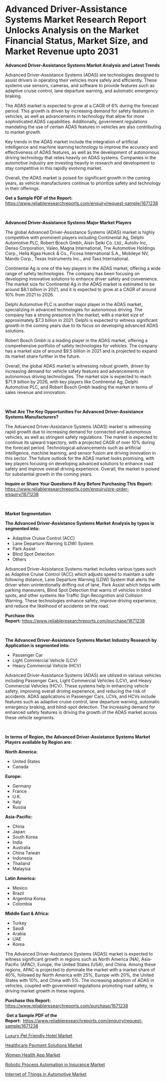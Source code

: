 <p><h1>Advanced Driver-Assistance Systems Market Research Report Unlocks Analysis on the Market Financial Status, Market Size, and Market Revenue upto 2031</h1></p><p><strong>Advanced Driver-Assistance Systems Market Analysis and Latest Trends</strong></p>
<p><p>Advanced Driver-Assistance Systems (ADAS) are technologies designed to assist drivers in operating their vehicles more safely and efficiently. These systems use sensors, cameras, and software to provide features such as adaptive cruise control, lane departure warning, and automatic emergency braking.</p><p>The ADAS market is expected to grow at a CAGR of 6% during the forecast period. This growth is driven by increasing demand for safety features in vehicles, as well as advancements in technology that allow for more sophisticated ADAS capabilities. Additionally, government regulations mandating the use of certain ADAS features in vehicles are also contributing to market growth.</p><p>Key trends in the ADAS market include the integration of artificial intelligence and machine learning technology to improve the accuracy and effectiveness of ADAS features, as well as the development of autonomous driving technology that relies heavily on ADAS systems. Companies in the automotive industry are investing heavily in research and development to stay competitive in this rapidly evolving market.</p><p>Overall, the ADAS market is poised for significant growth in the coming years, as vehicle manufacturers continue to prioritize safety and technology in their offerings.</p></p>
<p><strong>Get a Sample PDF of the Report:&nbsp;</strong> <a href="https://www.reliableresearchreports.com/enquiry/request-sample/1671238">https://www.reliableresearchreports.com/enquiry/request-sample/1671238</a></p>
<p>&nbsp;</p>
<p><strong>Advanced Driver-Assistance Systems Major Market Players</strong></p>
<p><p>The global Advanced Driver-Assistance Systems (ADAS) market is highly competitive with prominent players including Continental Ag, Delphi Automotive PLC, Robert Bosch Gmbh, Aisin Seiki Co. Ltd., Autoliv Inc, Denso Corporation, Valeo, Magna International, Trw Automotive Holdings Corp., Hella Kgaa Hueck & Co., Ficosa International S.A., Mobileye NV, Mando Corp., Texas Instruments Inc., and Tass International.</p><p>Continental Ag is one of the key players in the ADAS market, offering a wide range of safety technologies. The company has been focusing on developing innovative solutions to enhance driver safety and convenience. The market size for Continental Ag in the ADAS market is estimated to be around $8.1 billion in 2021, and it is expected to grow at a CAGR of around 10% from 2021 to 2026.</p><p>Delphi Automotive PLC is another major player in the ADAS market, specializing in advanced technologies for autonomous driving. The company has a strong presence in the market, with a market size of approximately $7.3 billion in 2021. Delphi is expected to witness significant growth in the coming years due to its focus on developing advanced ADAS solutions.</p><p>Robert Bosch Gmbh is a leading player in the ADAS market, offering a comprehensive portfolio of safety technologies for vehicles. The company has a market size of around $9.5 billion in 2021 and is projected to expand its market share further in the future.</p><p>Overall, the global ADAS market is witnessing robust growth, driven by increasing demand for vehicle safety features and advancements in autonomous driving technologies. The market size is expected to reach $71.9 billion by 2026, with key players like Continental Ag, Delphi Automotive PLC, and Robert Bosch Gmbh leading the market in terms of sales revenue and innovation.</p></p>
<p>&nbsp;</p>
<p><strong>What Are The Key Opportunities For Advanced Driver-Assistance Systems Manufacturers?</strong></p>
<p><p>The Advanced Driver-Assistance Systems (ADAS) market is witnessing rapid growth due to increasing demand for connected and autonomous vehicles, as well as stringent safety regulations. The market is expected to continue its upward trajectory, with a projected CAGR of over 10% during the forecast period. Technological advancements such as artificial intelligence, machine learning, and sensor fusion are driving innovation in this sector. The future outlook for the ADAS market looks promising, with key players focusing on developing advanced solutions to enhance road safety and improve overall driving experience. Overall, the market is poised for substantial growth in the coming years.</p></p>
<p><strong>Inquire or Share Your Questions If Any Before Purchasing This Report:</strong> <a href="https://www.reliableresearchreports.com/enquiry/pre-order-enquiry/1671238">https://www.reliableresearchreports.com/enquiry/pre-order-enquiry/1671238</a></p>
<p>&nbsp;</p>
<p><strong>Market Segmentation</strong></p>
<p><strong>The Advanced Driver-Assistance Systems Market Analysis by types is segmented into:</strong></p>
<p><ul><li>Adaptive Cruise Control (ACC)</li><li>Lane Departure Warning (LDW) System</li><li>Park Assist</li><li>Blind Spot Detection</li><li>Others</li></ul></p>
<p><p>Advanced Driver-Assistance Systems market includes various types such as Adaptive Cruise Control (ACC) which adjusts speed to maintain a safe following distance, Lane Departure Warning (LDW) System that alerts the driver when unintentionally drifting out of lane, Park Assist which helps with parking maneuvers, Blind Spot Detection that warns of vehicles in blind spots, and other systems like Traffic Sign Recognition and Collision Warning. These technologies enhance safety, improve driving experience, and reduce the likelihood of accidents on the road.</p></p>
<p><strong>Purchase this Report:&nbsp;</strong><a href="https://www.reliableresearchreports.com/purchase/1671238">https://www.reliableresearchreports.com/purchase/1671238</a></p>
<p>&nbsp;</p>
<p><strong>The Advanced Driver-Assistance Systems Market Industry Research by Application is segmented into:</strong></p>
<p><ul><li>Passenger Car</li><li>Light Commercial Vehicle (LCV)</li><li>Heavy Commercial Vehicle (HCV)</li></ul></p>
<p><p>Advanced Driver-Assistance Systems (ADAS) are utilized in various vehicles including Passenger Cars, Light Commercial Vehicles (LCV), and Heavy Commercial Vehicles (HCV). These systems help in enhancing vehicle safety, improving overall driving experience, and reducing the risk of accidents. ADAS applications in Passenger Cars, LCVs, and HCVs include features such as adaptive cruise control, lane departure warning, automatic emergency braking, and blind-spot detection. The increasing demand for enhanced safety features is driving the growth of the ADAS market across these vehicle segments.</p></p>
<p>&nbsp;</p>
<p><strong>In terms of Region, the Advanced Driver-Assistance Systems Market Players available by Region are:</strong></p>
<p>
    <p> <strong> North America: </strong>
        <ul>
            <li>United States</li>
            <li>Canada</li>
        </ul>
        </p> 
    <p> <strong> Europe: </strong>
        <ul>
            <li>Germany</li>
            <li>France</li>
            <li>U.K.</li>
            <li>Italy</li>
            <li>Russia</li>
        </ul>
        </p> 
    <p> <strong> Asia-Pacific: </strong>
        <ul>
            <li>China</li>
            <li>Japan</li>
            <li>South Korea</li>
            <li>India</li>
            <li>Australia</li>
            <li>China Taiwan</li>
            <li>Indonesia</li>
            <li>Thailand</li>
            <li>Malaysia</li>
        </ul>
        </p> 
    <p> <strong> Latin America: </strong>
        <ul>
            <li>Mexico</li>
            <li>Brazil</li>
            <li>Argentina Korea</li>
            <li>Colombia</li>
        </ul>
        </p> 
    <p> <strong> Middle East & Africa: </strong>
        <ul>
            <li>Turkey</li>
            <li>Saudi</li>
            <li>Arabia</li>
            <li>UAE</li>
            <li>Korea</li>
        </ul>
    </p>
    </p>
<p><p>The Advanced Driver-Assistance Systems (ADAS) market is expected to witness significant growth in regions such as North America (NA), Asia-Pacific (APAC), Europe, the United States (USA), and China. Among these regions, APAC is projected to dominate the market with a market share of 40%, followed by North America with 25%, Europe with 20%, the United States with 10%, and China with 5%. The increasing adoption of ADAS in vehicles, coupled with government regulations promoting road safety, is driving market growth in these regions.</p></p>
<p><strong>Purchase this Report: </strong><a href="https://www.reliableresearchreports.com/purchase/1671238">https://www.reliableresearchreports.com/purchase/1671238</a></p>
<p>&nbsp;<strong>Get a Sample PDF of the Report:&nbsp;&nbsp;</strong><a href="https://www.reliableresearchreports.com/enquiry/request-sample/1671238">https://www.reliableresearchreports.com/enquiry/request-sample/1671238</a></p>
<p><strong></strong></p>
<p><p><a href="https://medium.com/@liamblick633/luxury-pet-friendly-hotel-market-comprehensive-assessment-by-type-application-and-geography-2fdf867069f9">Luxury Pet Friendly Hotel Market</a></p><p><a href="https://medium.com/@liamblick633/healthcare-payment-solutions-market-trends-forecast-and-competitive-analysis-to-2031-c8389808dd74">Healthcare Payment Solutions Market</a></p><p><a href="https://medium.com/@liamblick633/women-health-app-market-exploring-market-share-market-trends-and-future-growth-4d3c24b3dd52">Women Health App Market</a></p><p><a href="https://medium.com/@liamblick633/robotic-process-automation-in-insurance-market-insights-into-market-cagr-market-trends-and-fb4f07bf00dd">Robotic Process Automation in Insurance Market</a></p><p><a href="https://medium.com/@liamblick633/internet-of-things-in-automotive-market-outlook-industry-overview-and-forecast-2024-to-2031-aff80d0dec3f">Internet of Things in Automotive Market</a></p></p>